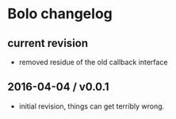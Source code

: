 # Bolo changelog

## current revision

- removed residue of the old callback interface

## 2016-04-04 / v0.0.1

- initial revision, things can get terribly wrong.
